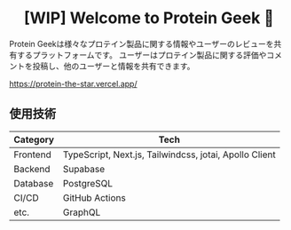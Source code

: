 <h1 align="center">[WIP] Welcome to Protein Geek 👋</h1>

Protein Geekは様々なプロテイン製品に関する情報やユーザーのレビューを共有するプラットフォームです。
ユーザーはプロテイン製品に関する評価やコメントを投稿し、他のユーザーと情報を共有できます。

https://protein-the-star.vercel.app/

## 使用技術

| Category | Tech                                                   |
| -------- | ------------------------------------------------------ |
| Frontend | TypeScript, Next.js, Tailwindcss, jotai, Apollo Client |
| Backend  | Supabase                                               |
| Database | PostgreSQL                                             |
| CI/CD    | GitHub Actions                                         |
| etc.     | GraphQL                                                |
